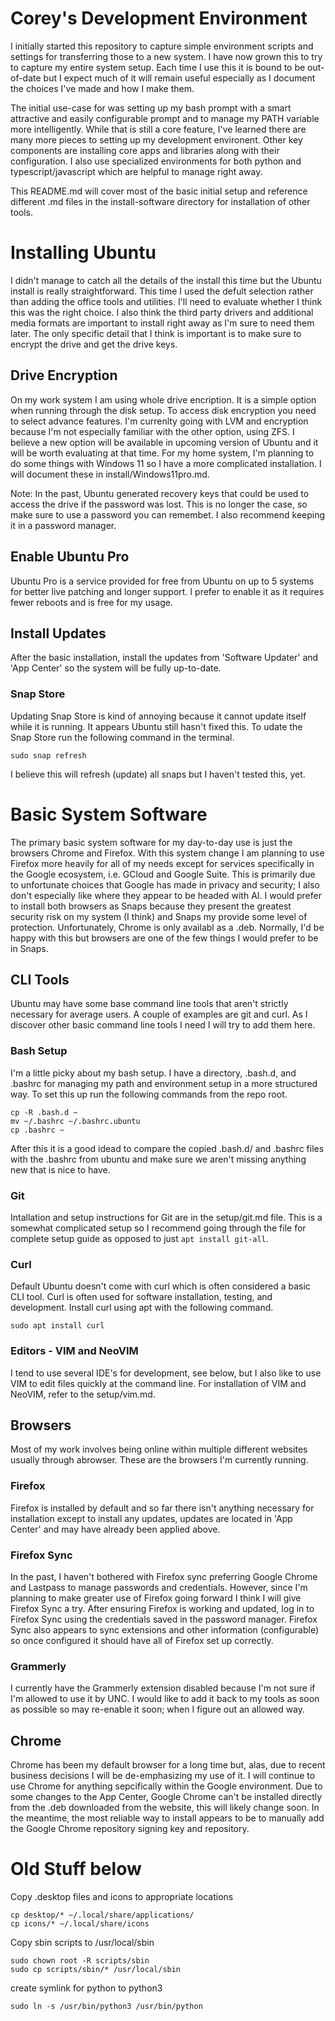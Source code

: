 # Corey's Development Environment
I initially started this repository to capture simple environment scripts and settings for transferring those to a new system. I have now grown this to try to capture my entire system setup. Each time I use this it is bound to be out-of-date but I expect much of it will remain useful especially as I document the choices I've made and how I make them.

The initial use-case for was setting up my bash prompt with a smart attractive and easily configurable prompt and to manage my PATH variable more intelligently. While that is still a core feature, I've learned there are many more pieces to setting up my development environent. Other key components are installing core apps and libraries along with their configuration. I also use specialized environments for both python and typescript/javascript which are helpful to manage right away.

This README.md will cover most of the basic initial setup and reference different .md files in the install-software directory for installation of other tools.

# Installing Ubuntu
I didn't manage to catch all the details of the install this time but the Ubuntu install is really straightforward. This time I used the defult selection rather than adding the office tools and utilities. I'll need to evaluate whether I think this was the right choice.
I also think the third party drivers and additional media formats are important to install right away as I'm sure to need them later.
The only specific detail that I think is important is to make sure to encrypt the drive and get the drive keys.

## Drive Encryption
On my work system I am using whole drive encription. It is a simple option when running through the disk setup.
To access disk encryption you need to select advance features. I'm currenlty going with LVM and encryption because I'm not especially familiar with the other option, using ZFS. I believe a new option will be available in upcoming version of Ubuntu and it will be worth evaluating at that time.
For my home system, I'm planning to do some things with Windows 11 so I have a more complicated installation. I will document these in install/Windows11pro.md.

Note: In the past, Ubuntu generated recovery keys that could be used to access the drive if the password was lost. This is no longer the case, so make sure to use a password you can remembet. I also recommend keeping it in a password manager.

## Enable Ubuntu Pro
Ubuntu Pro is a service provided for free from Ubuntu on up to 5 systems for better live patching and longer support. I prefer to enable it as it requires fewer reboots and is free for my usage.

## Install Updates
After the basic installation, install the updates from 'Software Updater' and 'App Center' so the system will be fully up-to-date.

### Snap Store
Updating Snap Store is kind of annoying because it cannot update itself while it is running. It appears Ubuntu still hasn't fixed this. To udate the Snap Store run the following command in the terminal.
```
sudo snap refresh
```
I believe this will refresh (update) all snaps but I haven't tested this, yet.

# Basic System Software
The primary basic system software for my day-to-day use is just the browsers Chrome and Firefox. With this system change I am planning to use Firefox more heavily for all of my needs except for services specifically in the Google ecosystem, i.e. GCloud and Google Suite. This is primarily due to unfortunate choices that Google has made in privacy and security; I also don't especially like where they appear to be headed with AI.
I would prefer to install both browsers as Snaps because they present the greatest security risk on my system (I think) and Snaps my provide some level of protection. Unfortunately, Chrome is only availabl as a .deb. Normally, I'd be happy with this but browsers are one of the few things I would prefer to be in Snaps.

## CLI Tools
Ubuntu may have some base command line tools that aren't strictly necessary for average users. A couple of examples are git and curl.
As I discover other basic command line tools I need I will try to add them here.

### Bash Setup
I'm a little picky about my bash setup. I have a directory, .bash.d, and .bashrc for managing my path and environment setup in a more structured way. To set this up run the following commands from the repo root.
```
cp -R .bash.d ~
mv ~/.bashrc ~/.bashrc.ubuntu
cp .bashrc ~
```
After this it is a good idead to compare the copied .bash.d/ and .bashrc files with the .bashrc from ubuntu and make sure we aren't missing anything new that is nice to have.

### Git
Intallation and setup instructions for Git are in the setup/git.md file. This is a somewhat complicated setup so I recommend going through the file for complete setup guide as opposed to just `apt install git-all`.


### Curl
Default Ubuntu doesn't come with curl which is often considered a basic CLI tool. Curl is often used for software installation, testing, and development. Install curl using apt with the following command.
```
sudo apt install curl
```

### Editors - VIM and NeoVIM
I tend to use several IDE's for development, see below, but I also like to use VIM to edit files quickly at the command line. For installation of VIM and NeoVIM, refer to the setup/vim.md.

## Browsers
Most of my work involves being online within multiple different websites usually through abrowser. These are the browsers I'm currently running.

### Firefox
Firefox is installed by default and so far there isn't anything necessary for installation except to install any updates, updates are located in 'App Center' and may have already been applied above.

### Firefox Sync
In the past, I haven't bothered with Firefox sync preferring Google Chrome and Lastpass to manage passwords and credentials. However, since I'm planning to make greater use of Firefox going forward I think I will give Firefox Sync a try. After ensuring Firefox is working and updated, log in to Firefox Sync using the credentials saved in the password manager.
Firefox Sync also appears to sync extensions and other information (configurable) so once configured it should have all of Firefox set up correctly.

### Grammerly
I currently have the Grammerly extension disabled because I'm not sure if I'm allowed to use it by UNC. I would like to add it back to my tools as soon as possible so may re-enable it soon; when I figure out an allowed way.

## Chrome
Chrome has been my default browser for a long time but, alas, due to recent business decisions I will be de-emphasizing my use of it. I will continue to use Chrome for anything sepcifically within the Google environment.
Due to some changes to the App Center, Google Chrome can't be installed directly from the .deb downloaded from the website, this will likely change soon. In the meantime, the most reliable way to install appears to be to manually add the Google Chrome repository signing key and repository.



# Old Stuff below


Copy .desktop files and icons to appropriate locations
```
cp desktop/* ~/.local/share/applications/
cp icons/* ~/.local/share/icons
```

Copy sbin scripts to /usr/local/sbin
```
sudo chown root -R scripts/sbin
sudo cp scripts/sbin/* /usr/local/sbin
```

create symlink for python to python3
```
sudo ln -s /usr/bin/python3 /usr/bin/python
```

